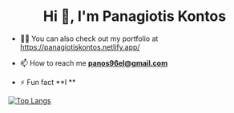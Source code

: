 <h1 align="center">Hi 👋, I'm Panagiotis Kontos</h1>

- 👨‍💻 You can also check out my portfolio at https://panagiotiskontos.netlify.app/

- 📫 How to reach me **panos96el@gmail.com**

- ⚡ Fun fact **I **

[![Top Langs](https://github-readme-stats.vercel.app/api/top-langs/?username=Panoskontos&layout=compact&hide=Jupyter+Notebook&langs_count=6)](https://github.com/anuraghazra/github-readme-stats)

